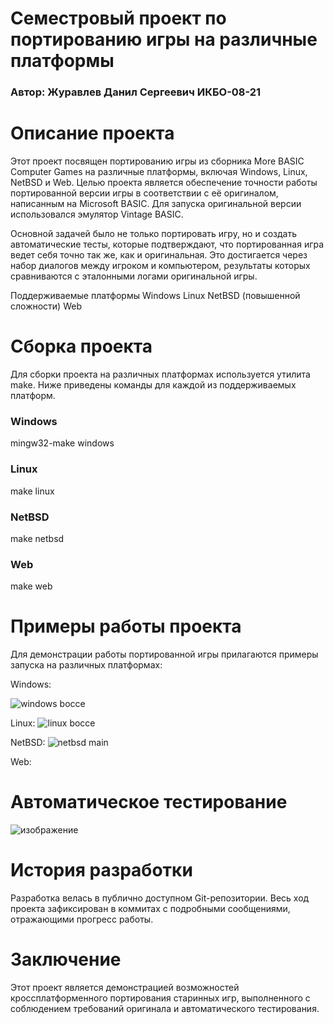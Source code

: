 # Семестровый проект по портированию игры на различные платформы
### Автор: Журавлев Данил Сергеевич ИКБО-08-21

# Описание проекта
Этот проект посвящен портированию игры из сборника More BASIC Computer Games на различные платформы, включая Windows, Linux, NetBSD и Web. Целью проекта является обеспечение точности работы портированной версии игры в соответствии с её оригиналом, написанным на Microsoft BASIC. Для запуска оригинальной версии использовался эмулятор Vintage BASIC.

Основной задачей было не только портировать игру, но и создать автоматические тесты, которые подтверждают, что портированная игра ведет себя точно так же, как и оригинальная. Это достигается через набор диалогов между игроком и компьютером, результаты которых сравниваются с эталонными логами оригинальной игры.

Поддерживаемые платформы
Windows
Linux
NetBSD (повышенной сложности)
Web

# Сборка проекта

Для сборки проекта на различных платформах используется утилита make. 
Ниже приведены команды для каждой из поддерживаемых платформ.

### Windows
mingw32-make windows

### Linux
make linux

### NetBSD
make netbsd

### Web
make web

# Примеры работы проекта

Для демонстрации работы портированной игры прилагаются примеры запуска на различных платформах:

Windows:

![windows bocce](https://github.com/user-attachments/assets/2b475753-036b-44d2-b984-4b4f2d2403bb)


Linux:
![linux bocce](https://github.com/user-attachments/assets/3da4e84b-0d96-411a-9171-3513320c56b3)


NetBSD: 
![netbsd main](https://github.com/user-attachments/assets/dba9103a-905d-47f6-86c1-8d360473ac1f)


Web:


# Автоматическое тестирование

![изображение](https://github.com/user-attachments/assets/00bb84ff-74c7-45b0-8167-52aa5ebb7ca1)


# История разработки

Разработка велась в публично доступном Git-репозитории. Весь ход проекта зафиксирован в коммитах с подробными сообщениями, отражающими прогресс работы.


# Заключение

Этот проект является демонстрацией возможностей кроссплатформенного портирования старинных игр, выполненного с соблюдением требований оригинала и автоматического тестирования.
